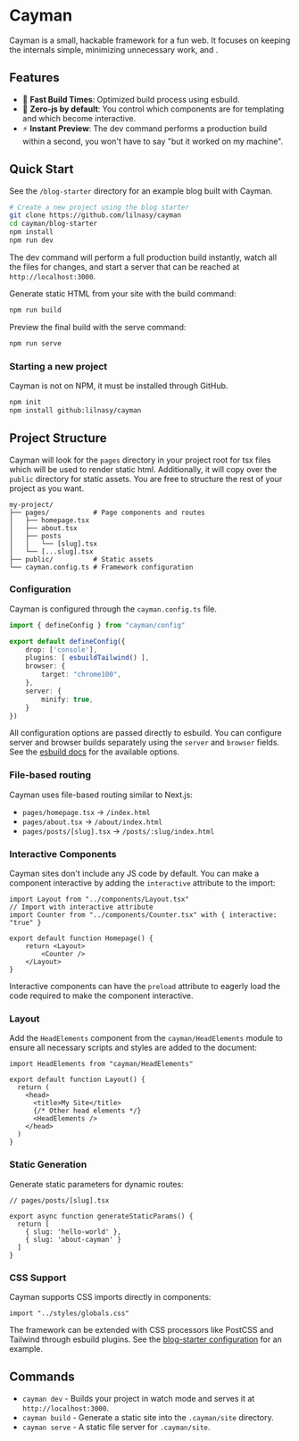 # Cayman

Cayman is a small, hackable framework for a fun web. It focuses on keeping the internals simple, minimizing unnecessary work, and .

## Features

- 🚀 **Fast Build Times**: Optimized build process using esbuild.
- 🎯 **Zero-js by default**: You control which components are for templating and which become interactive.
- ⚡ **Instant Preview**: The dev command performs a production build within a second, you won't have to say "but it worked on my machine".

## Quick Start

See the `/blog-starter` directory for an example blog built with Cayman.

```bash
# Create a new project using the blog starter
git clone https://github.com/lilnasy/cayman
cd cayman/blog-starter
npm install
npm run dev
```
The dev command will perform a full production build instantly, watch all the files for changes, and start a server that can be reached at `http://localhost:3000`.

Generate static HTML from your site with the build command:

```bash
npm run build
```

Preview the final build with the serve command:

```bash
npm run serve
```

### Starting a new project

Cayman is not on NPM, it must be installed through GitHub.

```bash
npm init
npm install github:lilnasy/cayman
```

## Project Structure

Cayman will look for the `pages` directory in your project root for tsx files which will be used to render static html. Additionally, it will copy over the `public` directory for static assets. You are free to structure the rest of your project as you want. 

```
my-project/
├── pages/           # Page components and routes
│   ├── homepage.tsx
│   ├── about.tsx
│   ├── posts
│   │   └── [slug].tsx
│   └── [...slug].tsx
├── public/          # Static assets
└── cayman.config.ts # Framework configuration
```

### Configuration

Cayman is configured through the `cayman.config.ts` file.

```ts
import { defineConfig } from "cayman/config"

export default defineConfig({
    drop: ['console'],
    plugins: [ esbuildTailwind() ],
    browser: {
        target: "chrome100",
    },
    server: {
        minify: true,
    }
})
```

All configuration options are passed directly to esbuild. You can configure server and browser builds separately using the `server` and `browser` fields. See the [esbuild docs](https://esbuild.github.io/api/) for the available options.

### File-based routing

Cayman uses file-based routing similar to Next.js:

- `pages/homepage.tsx` → `/index.html`
- `pages/about.tsx` → `/about/index.html`
- `pages/posts/[slug].tsx` → `/posts/:slug/index.html`

### Interactive Components

Cayman sites don't include any JS code by default. You can make a component interactive by adding the `interactive` attribute to the import:

```tsx
import Layout from "../components/Layout.tsx"
// Import with interactive attribute
import Counter from "../components/Counter.tsx" with { interactive: "true" }

export default function Homepage() {
    return <Layout>
        <Counter />
    </Layout>
}
```

Interactive components can have the `preload` attribute to eagerly load the code required to make the component interactive.

### Layout

Add the `HeadElements` component from the `cayman/HeadElements` module to ensure all necessary scripts and styles are added to the document:

```tsx
import HeadElements from "cayman/HeadElements"

export default function Layout() {
  return (
    <head>
      <title>My Site</title>
      {/* Other head elements */}
      <HeadElements />
    </head>
  )
}
```

### Static Generation

Generate static parameters for dynamic routes:

```tsx
// pages/posts/[slug].tsx

export async function generateStaticParams() {
  return [
    { slug: 'hello-world' },
    { slug: 'about-cayman' }
  ]
}
```

### CSS Support

Cayman supports CSS imports directly in components:

```tsx
import "../styles/globals.css"
```

The framework can be extended with CSS processors like PostCSS and Tailwind through esbuild plugins. See the [blog-starter configuration](./blog-starter/cayman.config.ts) for an example.

## Commands

- `cayman dev` - Builds your project in watch mode and serves it at `http://localhost:3000`.
- `cayman build` - Generate a static site into the `.cayman/site` directory.
- `cayman serve` - A static file server for `.cayman/site`.



